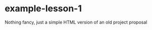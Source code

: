 example-lesson-1
================
Nothing fancy, just a simple HTML version of an old project proposal